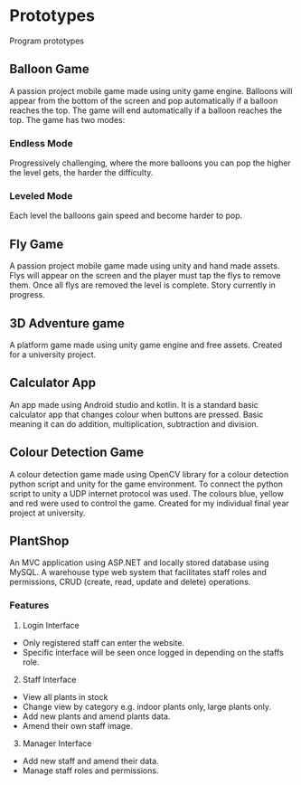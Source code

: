 # Prototypes
Program prototypes

## Balloon Game
A passion project mobile game made using unity game engine. Balloons will appear from the bottom of the screen and pop automatically if a balloon reaches the top. The game will end automatically if a balloon reaches the top. The game has two modes:
### Endless Mode
Progressively challenging, where the more balloons you can pop the higher the level gets, the harder the difficulty.
### Leveled Mode
Each level the balloons gain speed and become harder to pop.

## Fly Game
A passion project mobile game made using unity and hand made assets. Flys will appear on the screen and the player must tap the flys to remove them. Once all flys are removed the level is complete. Story currently in progress.

## 3D Adventure game
A platform game made using unity game engine and free assets. Created for a university project.

## Calculator App
An app made using Android studio and kotlin. It is a standard basic calculator app that changes colour when buttons are pressed. Basic meaning it can do addition, multiplication, subtraction and division. 

## Colour Detection Game
A colour detection game made using OpenCV library for a colour detection python script and unity for the game environment. To connect the python script to unity a UDP internet protocol was used. The colours blue, yellow and red were used to control the game. Created for my individual final year project at university. 

## PlantShop
An MVC application using ASP.NET and locally stored database using MySQL. A warehouse type web system that facilitates staff roles and permissions, CRUD (create, read, update and delete) operations.
### Features
1.	Login Interface
- Only registered staff can enter the website.
- Specific interface will be seen once logged in depending on the staffs role.
2.	Staff Interface
-	View all plants in stock
-	Change view by category e.g. indoor plants only, large plants only.
-	Add new plants and amend plants data.
-	Amend their own staff image.
3.	Manager Interface
-	Add new staff and amend their data.
-	Manage staff roles and permissions.

